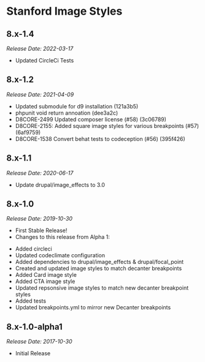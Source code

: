 # Stanford Image Styles


8.x-1.4
--------------------------------------------------------------------------------
_Release Date: 2022-03-17_

- Updated CircleCi Tests

8.x-1.2
--------------------------------------------------------------------------------
_Release Date: 2021-04-09_

- Updated submodule for d9 installation (121a3b5)
- phpunit void return annoation (dee3a2c)
- D8CORE-2499 Updated composer license (#58) (3c06789)
- D8CORE-2155: Added square image styles for various breakpoints (#57) (6af9759)
- D8CORE-1538 Convert behat tests to codeception (#56) (395f426)

8.x-1.1
--------------------------------------------------------------------------------
_Release Date: 2020-06-17_

- Update drupal/image_effects to 3.0

8.x-1.0
--------------------------------------------------------------------------------
_Release Date: 2019-10-30_

- First Stable Release!
- Changes to this release from Alpha 1:
* Added circleci
* Updated codeclimate configuration
* Added dependencies to drupal/image_effects & drupal/focal_point
* Created and updated image styles to match decanter breakpoints
* Added Card image style
* Added CTA image style
* Updated repsonsive image styles to match new decanter breakpoint styles
* Added tests
* Updated breakpoints.yml to mirror new Decanter breakpoints


8.x-1.0-alpha1
--------------------------------------------------------------------------------  
_Release Date: 2017-10-30_

- Initial Release
